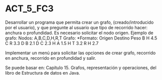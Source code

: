 # ACT_5_FC3

Desarrollar un programa que permita crear un grafo, (creado/introducido por el usuario), y que pregunte al usuario que tipo de recorrido hacer: anchura o profundidad. Es necesario solicitar el nodo origen.
Ejemplo de grafo:
Nodos: A,B,C,D,H,R,T
Grafo:
*Formato: Origen Destino Peso
B H 4.5
C R 3.3
D B 2.1
D C 2.3
H A 1.5
H T 3.2
R H 2.7

Implementar un menú para solicitar las opciones de crear grafo, recorrido en anchura, recorrido en profundidad y salir.

Se puede basar en: Capítulo 15. Grafos, representación y operaciones, del libro de Estructura de datos en Java.
